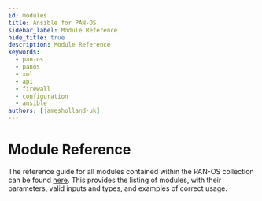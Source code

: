 ```yaml
---
id: modules
title: Ansible for PAN-OS
sidebar_label: Module Reference
hide_title: true
description: Module Reference
keywords:
  - pan-os
  - panos
  - xml
  - api
  - firewall
  - configuration
  - ansible
authors: [jamesholland-uk]
---
```


# Module Reference

The reference guide for all modules contained within the PAN-OS collection can be found [here](https://paloaltonetworks.github.io/pan-os-ansible/modules.html). This provides the listing of modules, with their parameters, valid inputs and types, and examples of correct usage.
